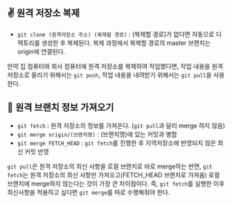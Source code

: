 <h2 id="✌️-원격-저장소-복제">✌️ 원격 저장소 복제</h2>
<ul>
<li><code>git clone (원격저장소 주소) (복제할 경로)</code> : (복제할 경로)가 없다면 자동으로 디렉토리를 생성한 후 복제된다. 복제 과정에서 복제할 경로의 master 브랜치는 origin에 연결된다.</li>
</ul>
<p>만약 집 컴퓨터와 회사 컴퓨터에 원격 저장소를 복제하여 작업했다면, 작업 내용을 원격 저장소로 올리기 위해서는 <code>git push</code>, 작업 내용을 내려받기 위해서는 <code>git pull</code>을 사용한다.</p>
<h2 id="🥄-원격-브랜치-정보-가져오기">🥄 원격 브랜치 정보 가져오기</h2>
<ul>
<li><code>git fetch</code> : 원격 저장소의 정보를 가져온다. (<code>git pull</code>과 달리 merge 하지 않음)</li>
<li><code>git merge origin/(브랜치명)</code> : (브랜치명)에 있는 커밋과 병합</li>
<li><code>git merge FETCH_HEAD</code> : <code>git fetch</code>를 진행한 후 지역저장소에 반영되지 않은 최신 커밋 반영 </li>
</ul>
<p><code>git pull</code>은 원격 저장소의 최신 사항을 로컬 브랜치로 바로 merge하는 반면, <code>git fetch</code>는 원격 저장소의 최신 사항만 가져오고(FETCH_HEAD 브랜치로 가져옴) 로컬 브랜치에 merge하지 않는다는 것이 가장 큰 차이점이다. 즉, <code>git fetch</code>를 실행한 이후 최신사항을 적용하고 싶다면 <code>git merge</code>를 따로 수행해줘야 한다.</p>